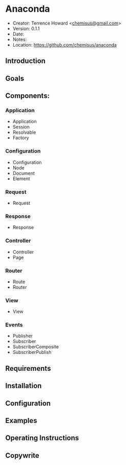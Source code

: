# Anaconda
 * Creator:     Terrence Howard <<chemisus@gmail.com>>
 * Version:     0.1.1
 * Date:        
 * Notes:
 * Location: https://github.com/chemisus/anaconda

## Introduction


## Goals


## Components:

### Application
* Application     
* Session
* Resolvable
* Factory

### Configuration
* Configuration
* Node
* Document
* Element

### Request
* Request

### Response
* Response

### Controller
* Controller
* Page

### Router
* Route
* Router

### View
* View

### Events
* Publisher
* Subscriber
* SubscriberComposite
* SubscriberPublish

## Requirements


## Installation


## Configuration


## Examples


## Operating Instructions


## Copywrite


